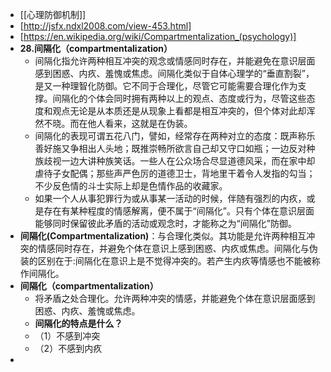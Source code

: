 - [[心理防御机制]]
- [http://jsfx.ndxl2008.com/view-453.html]
- [https://en.wikipedia.org/wiki/Compartmentalization_(psychology)]
- **28.间隔化（compartmentalization）**
	- 间隔化指允许两种相互冲突的观念或情感同时存在，并能避免在意识层面感到困惑、内疚、羞愧或焦虑。间隔化类似于自体心理学的“垂直割裂”，是又一种理智化防御。它不同于合理化，尽管它可能需要合理化作为支撑。间隔化的个体会同时拥有两种以上的观点、态度或行为，尽管这些态度和观点无论是从本质还是从现象上看都是相互冲突的，但个体对此却浑然不晓。而在他人看来，这就是在伪装。
	- 间隔化的表现可谓五花八门，譬如，经常存在两种对立的态度：既声称乐善好施又争相出人头地；既推崇畅所欲言自己却又守口如瓶；一边反对种族歧视一边大讲种族笑话。一些人在公众场合尽显道德风采，而在家中却虐待子女配偶；那些声严色厉的道德卫士，背地里干着令人发指的勾当；不少反色情的斗士实际上却是色情作品的收藏家。
	- 如果一个人从事犯罪行为或从事某一活动的时候，伴随有强烈的内疚，或是存在有某种程度的情感解离，便不属于“间隔化”。只有个体在意识层面能够同时保留彼此矛盾的活动或观念时，才能称之为“间隔化”防御。
- **间隔化(Compartmentalization)**：与合理化类似。其功能是允许两种相互冲突的情感同时存在，并避免个体在意识上感到困惑、内疚或焦虑。间隔化与伪装的区别在于:间隔化在意识上是不觉得冲突的。若产生内疚等情感也不能被称作间隔化。
- **间隔化（compartmentalization）**
	- 将矛盾之处合理化。允许两种冲突的情感，并能避免个体在意识层面感到困惑、内疚、羞愧或焦虑。
	- **间隔化的特点是什么？**
	- （1）不感到冲突
	- （2）不感到内疚
-